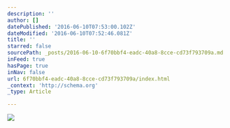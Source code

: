 ```yaml
---
description: ''
author: []
datePublished: '2016-06-10T07:53:00.102Z'
dateModified: '2016-06-10T07:52:46.081Z'
title: ''
starred: false
sourcePath: _posts/2016-06-10-6f70bbf4-eadc-40a8-8cce-cd73f793709a.md
inFeed: true
hasPage: true
inNav: false
url: 6f70bbf4-eadc-40a8-8cce-cd73f793709a/index.html
_context: 'http://schema.org'
_type: Article

---
```

![](https://the-grid-user-content.s3-us-west-2.amazonaws.com/98899d9a-dde5-4083-ae36-f029abfe9bd3.jpg)